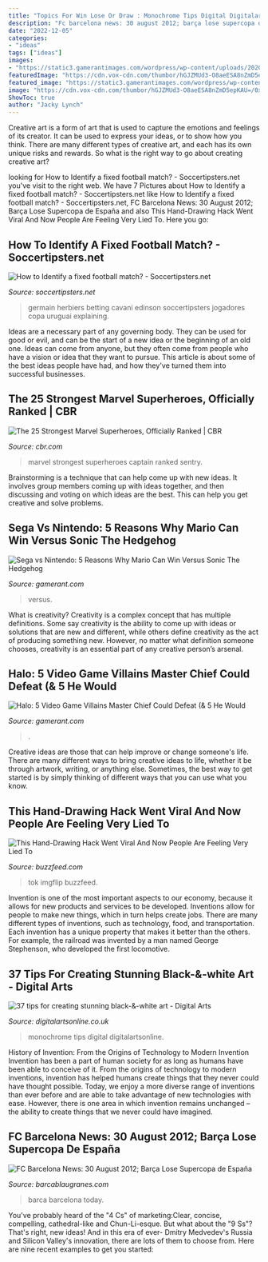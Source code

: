 ```yaml
---
title: "Topics For Win Lose Or Draw : Monochrome Tips Digital Digitalartsonline"
description: "Fc barcelona news: 30 august 2012; barça lose supercopa de españa"
date: "2022-12-05"
categories:
- "ideas"
tags: ["ideas"]
images:
- "https://static3.gamerantimages.com/wordpress/wp-content/uploads/2020/08/Master-Chief-Vs.jpg"
featuredImage: "https://cdn.vox-cdn.com/thumbor/hGJZMUd3-O8aeESA8nZmD5epKAU=/0x1157:2997x2843/1600x900/cdn.vox-cdn.com/photo_images/8656164/150991362.jpg"
featured_image: "https://static3.gamerantimages.com/wordpress/wp-content/uploads/2020/08/Master-Chief-Vs.jpg"
image: "https://cdn.vox-cdn.com/thumbor/hGJZMUd3-O8aeESA8nZmD5epKAU=/0x1157:2997x2843/1600x900/cdn.vox-cdn.com/photo_images/8656164/150991362.jpg"
ShowToc: true
author: "Jacky Lynch"
---
```



Creative art is a form of art that is used to capture the emotions and feelings of its creator. It can be used to express your ideas, or to show how you think. There are many different types of creative art, and each has its own unique risks and rewards. So what is the right way to go about creating creative art?

	

		
looking for How to Identify a fixed football match? - Soccertipsters.net you've visit to the right web. We have 7 Pictures about How to Identify a fixed football match? - Soccertipsters.net like How to Identify a fixed football match? - Soccertipsters.net, FC Barcelona News: 30 August 2012; Barça Lose Supercopa de España and also This Hand-Drawing Hack Went Viral And Now People Are Feeling Very Lied To. Here you go:
		
    
## How To Identify A Fixed Football Match? - Soccertipsters.net

<img loading=lazy src="http://www.soccertipsters.net/news/wp-content/uploads/2020/03/503.jpg" onerror="this.onerror=null;this.src='https://tse1.mm.bing.net/th?id=OIP.W3uHGj9heMDFrYSMQFAvYAHaE8&amp;pid=15.1';" alt="How to Identify a fixed football match? - Soccertipsters.net">

_Source: soccertipsters.net_

>germain herbiers betting cavani edinson soccertipsters jogadores copa uruguai explaining. 

	

Ideas are a necessary part of any governing body. They can be used for good or evil, and can be the start of a new idea or the beginning of an old one. Ideas can come from anyone, but they often come from people who have a vision or idea that they want to pursue. This article is about some of the best ideas people have had, and how they've turned them into successful businesses.

    
## The 25 Strongest Marvel Superheroes, Officially Ranked | CBR

<img loading=lazy src="https://static2.cbrimages.com/wordpress/wp-content/uploads/2018/04/strongest-marvel-captain-marvel-thor-hercules-hulk-sentry.jpg" onerror="this.onerror=null;this.src='https://tse2.mm.bing.net/th?id=OIP.urTP5LD5zj8ZwrQFXR98nQHaDt&amp;pid=15.1';" alt="The 25 Strongest Marvel Superheroes, Officially Ranked | CBR">

_Source: cbr.com_

>marvel strongest superheroes captain ranked sentry. 

	

Brainstorming is a technique that can help come up with new ideas. It involves group members coming up with ideas together, and then discussing and voting on which ideas are the best. This can help you get creative and solve problems.

    
## Sega Vs Nintendo: 5 Reasons Why Mario Can Win Versus Sonic The Hedgehog

<img loading=lazy src="https://static0.gamerantimages.com/wordpress/wp-content/uploads/2020/04/Mario-Versus-Sonic.jpg" onerror="this.onerror=null;this.src='https://tse2.mm.bing.net/th?id=OIP.zlYK_GJme8VksE8Tf-QzXwHaD5&amp;pid=15.1';" alt="Sega vs Nintendo: 5 Reasons Why Mario Can Win Versus Sonic The Hedgehog">

_Source: gamerant.com_

>versus. 

	

What is creativity?
Creativity is a complex concept that has multiple definitions. Some say creativity is the ability to come up with ideas or solutions that are new and different, while others define creativity as the act of producing something new. However, no matter what definition someone chooses, creativity is an essential part of any creative person’s arsenal.

    
## Halo: 5 Video Game Villains Master Chief Could Defeat (&amp; 5 He Would

<img loading=lazy src="https://static3.gamerantimages.com/wordpress/wp-content/uploads/2020/08/Master-Chief-Vs.jpg" onerror="this.onerror=null;this.src='https://tse4.mm.bing.net/th?id=OIP.3BmPE1EWv0SS0LYesEnT1gHaD5&amp;pid=15.1';" alt="Halo: 5 Video Game Villains Master Chief Could Defeat (&amp; 5 He Would">

_Source: gamerant.com_

>. 

	

Creative ideas are those that can help improve or change someone's life. There are many different ways to bring creative ideas to life, whether it be through artwork, writing, or anything else. Sometimes, the best way to get started is by simply thinking of different ways that you can use what you know.

    
## This Hand-Drawing Hack Went Viral And Now People Are Feeling Very Lied To

<img loading=lazy src="https://img.buzzfeed.com/buzzfeed-static/static/2019-04/25/11/enhanced/buzzfeed-prod-web-02/original-24654-1556207729-2.jpg?crop=1500:785;0,41" onerror="this.onerror=null;this.src='https://tse3.mm.bing.net/th?id=OIP.jZJXjCyluNoYCwR3mZq7-QHaD4&amp;pid=15.1';" alt="This Hand-Drawing Hack Went Viral And Now People Are Feeling Very Lied To">

_Source: buzzfeed.com_

>tok imgflip buzzfeed. 

	

Invention is one of the most important aspects to our economy, because it allows for new products and services to be developed. Inventions allow for people to make new things, which in turn helps create jobs. There are many different types of inventions, such as technology, food, and transportation. Each invention has a unique property that makes it better than the others. For example, the railroad was invented by a man named George Stephenson, who developed the first locomotive.

    
## 37 Tips For Creating Stunning Black-&amp;-white Art - Digital Arts

<img loading=lazy src="https://cdn4.digitalartsonline.co.uk/cmsdata/slideshow/3622209/monochrome-art-tips-social.jpg" onerror="this.onerror=null;this.src='https://tse1.mm.bing.net/th?id=OIP.ytBhz-wD4GllBxSd6hN-CwHaEK&amp;pid=15.1';" alt="37 tips for creating stunning black-&amp;-white art - Digital Arts">

_Source: digitalartsonline.co.uk_

>monochrome tips digital digitalartsonline. 

	

History of Invention: From the Origins of Technology to Modern Invention
Invention has been a part of human society for as long as humans have been able to conceive of it. From the origins of technology to modern inventions, invention has helped humans create things that they never could have thought possible. Today, we enjoy a more diverse range of inventions than ever before and are able to take advantage of new technologies with ease. However, there is one area in which invention remains unchanged – the ability to create things that we never could have imagined.

    
## FC Barcelona News: 30 August 2012; Barça Lose Supercopa De España

<img loading=lazy src="https://cdn.vox-cdn.com/thumbor/hGJZMUd3-O8aeESA8nZmD5epKAU=/0x1157:2997x2843/1600x900/cdn.vox-cdn.com/photo_images/8656164/150991362.jpg" onerror="this.onerror=null;this.src='https://tse4.mm.bing.net/th?id=OIP.cYr7ZkcP-V025CSi2rjjAAHaEK&amp;pid=15.1';" alt="FC Barcelona News: 30 August 2012; Barça Lose Supercopa de España">

_Source: barcablaugranes.com_

>barca barcelona today. 

	

You've probably heard of the "4 Cs" of marketing:Clear, concise, compelling, cathedral-like and Chun-Li-esque. But what about the "9 Ss"? That's right, new ideas! And in this era of ever- Dmitry Medvedev's Russia and Silicon Valley's innovation, there are lots of them to choose from. Here are nine recent examples to get you started: 

